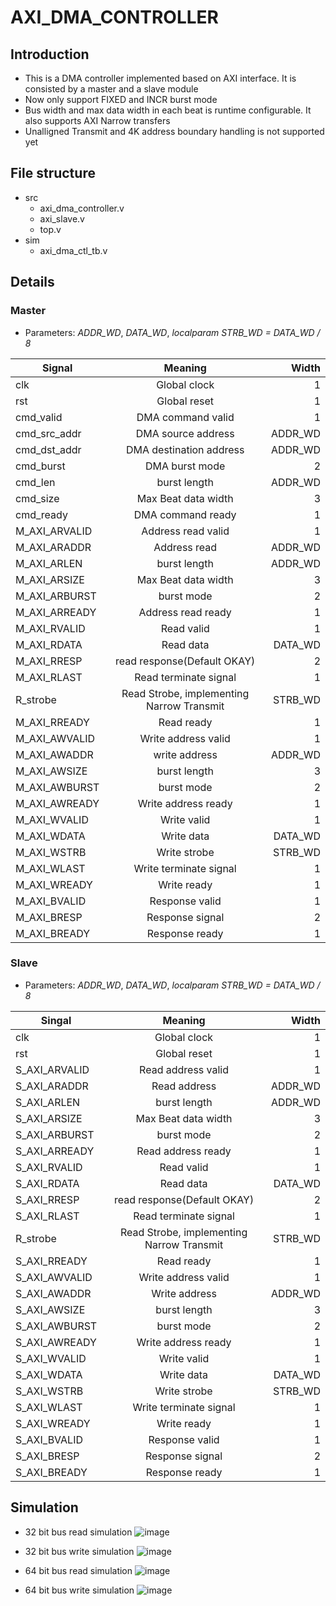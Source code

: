 # AXI_DMA_CONTROLLER

## Introduction
* This is a DMA controller implemented based on AXI interface. It is consisted by a master and a slave module
* Now only support FIXED and INCR burst mode
* Bus width and max data width in each beat is runtime configurable. It also supports AXI Narrow transfers
* Unalligned Transmit and 4K address boundary handling is not supported yet

## File structure
* src
  * axi_dma_controller.v
  * axi_slave.v
  * top.v
* sim
  * axi_dma_ctl_tb.v

## Details
### Master
  * Parameters: *ADDR_WD*, *DATA_WD*, *localparam STRB_WD = DATA_WD / 8*

| Signal        | Meaning           | Width  |
| ------------- |:-------------:| -----:|
| clk      | Global clock | 1 |
| rst      | Global reset      |   1 |
| cmd_valid | DMA command valid      |    1 |
| cmd_src_addr      | DMA source address | ADDR_WD |
| cmd_dst_addr      | DMA destination address      |   ADDR_WD |
| cmd_burst | DMA burst mode    |    2 |
| cmd_len      | burst length | ADDR_WD |
| cmd_size      | Max Beat data width      |   3 |
| cmd_ready |  DMA command ready     |    1 |
| M_AXI_ARVALID      | Address read valid | 1 |
| M_AXI_ARADDR      | Address read      |   ADDR_WD |
| M_AXI_ARLEN | burst length      |    ADDR_WD |
| M_AXI_ARSIZE      | Max Beat data width  | 3 |
| M_AXI_ARBURST      | burst mode      |   2 |
| M_AXI_ARREADY | Address read ready      |    1 |
| M_AXI_RVALID      | Read valid | 1 |
| M_AXI_RDATA      | Read data      |   DATA_WD |
| M_AXI_RRESP | read response(Default OKAY)      |    2 |
| M_AXI_RLAST      | Read terminate signal | 1 |
| R_strobe      | Read Strobe, implementing Narrow Transmit      |   STRB_WD |
| M_AXI_RREADY | Read ready      |    1 |
| M_AXI_AWVALID      | Write address valid | 1 |
| M_AXI_AWADDR      | write address      |   ADDR_WD |
| M_AXI_AWSIZE | burst length      |    3 |
| M_AXI_AWBURST | burst mode     |    2 |
| M_AXI_AWREADY | Write address ready      |    1 |
| M_AXI_WVALID | Write valid      |    1 |
| M_AXI_WDATA | Write data      |    DATA_WD |
| M_AXI_WSTRB | Write strobe      |    STRB_WD |
| M_AXI_WLAST | Write terminate signal      |    1 |
| M_AXI_WREADY | Write ready      |    1 |
| M_AXI_BVALID | Response valid      |    1 |
| M_AXI_BRESP | Response signal      |    2 |
| M_AXI_BREADY | Response ready      |    1 |


### Slave
 * Parameters: *ADDR_WD*, *DATA_WD*, *localparam STRB_WD = DATA_WD / 8*

| Singal        | Meaning           | Width  |
| ------------- |:-------------:| -----:|
| clk      | Global clock | 1 |
| rst      | Global reset      |   1 |
| S_AXI_ARVALID      | Read address valid | 1 |
| S_AXI_ARADDR      | Read address      |   ADDR_WD |
| S_AXI_ARLEN | burst length      |    ADDR_WD |
| S_AXI_ARSIZE      | Max Beat data width | 3 |
| S_AXI_ARBURST      | burst mode      |   2 |
| S_AXI_ARREADY | Read address ready      |    1 |
| S_AXI_RVALID      | Read valid | 1 |
| S_AXI_RDATA      | Read data      |   DATA_WD |
| S_AXI_RRESP | read response(Default OKAY)      |    2 |
| S_AXI_RLAST      | Read terminate signal | 1 |
| R_strobe      | Read Strobe, implementing Narrow Transmit      |   STRB_WD |
| S_AXI_RREADY | Read ready      |    1 |
| S_AXI_AWVALID      | Write address valid | 1 |
| S_AXI_AWADDR      | Write address      |   ADDR_WD |
| S_AXI_AWSIZE | burst length      |    3 |
| S_AXI_AWBURST | burst mode      |    2 |
| S_AXI_AWREADY | Write address ready      |    1 |
| S_AXI_WVALID | Write valid      |    1 |
| S_AXI_WDATA | Write data      |    DATA_WD |
| S_AXI_WSTRB | Write strobe       |    STRB_WD |
| S_AXI_WLAST | Write terminate signal      |    1 |
| S_AXI_WREADY | Write ready      |    1 |
| S_AXI_BVALID | Response valid      |    1 |
| S_AXI_BRESP | Response signal      |    2 |
| S_AXI_BREADY | Response ready      |    1 |

## Simulation

* 32 bit bus read simulation
![image](https://user-images.githubusercontent.com/123399300/221536905-4605aceb-5c4d-49f0-899d-3c886ea214c3.png)

* 32 bit bus write simulation
![image](https://user-images.githubusercontent.com/123399300/221537203-4a486177-77dd-420b-8344-ed479438b988.png)

* 64 bit bus read simulation
![image](https://user-images.githubusercontent.com/123399300/221537719-4427493f-1d6e-432f-9620-128699425ddd.png)

* 64 bit bus write simulation
![image](https://user-images.githubusercontent.com/123399300/221537885-a72f6fdb-09f0-4d9a-a86c-2a3f20a3b99a.png)

